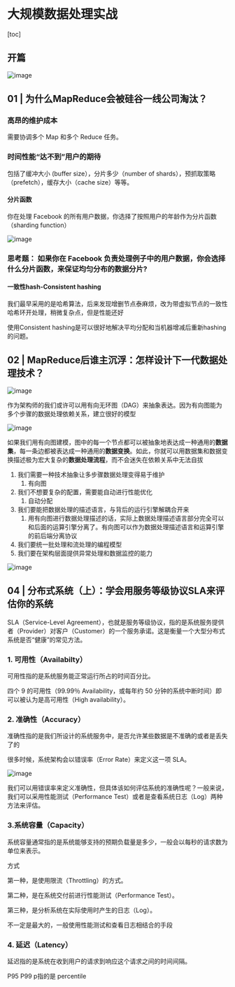 # 大规模数据处理实战

[toc]

## 开篇

![image](https://static.lovedata.net/21-05-07-a432c18fdfd14deb8155db588df7937d.png-wm)



## 01 | 为什么MapReduce会被硅谷一线公司淘汰？



### 高昂的维护成本

需要协调多个 Map 和多个 Reduce 任务。

### 时间性能“达不到”用户的期待

包括了缓冲大小 (buffer size），分片多少（number of shards），预抓取策略（prefetch），缓存大小（cache size）等等。

#### 分片函数

你在处理 Facebook 的所有用户数据，你选择了按照用户的年龄作为分片函数（sharding function）

![image](https://static.lovedata.net/21-05-07-b0ae9c68ee8528db01049fc1d4c10192.png-wm)



### 思考题： 如果你在 Facebook 负责处理例子中的用户数据，你会选择什么分片函数，来保证均匀分布的数据分片?

#### 一致性hash-Consistent hashing

我们最早采用的是哈希算法，后来发现增删节点泰麻烦，改为带虚拟节点的一致性哈希环开处理，稍微复杂点，但是性能还好

使用Consistent hashing是可以很好地解决平均分配和当机器增减后重新hashing的问题。





## 02 | MapReduce后谁主沉浮：怎样设计下一代数据处理技术？

![image](https://static.lovedata.net/21-05-07-c8cc79a2eb392c37626751eddb876e9c.png-wm)

作为架构师的我们或许可以用有向无环图（DAG）来抽象表达。因为有向图能为多个步骤的数据处理依赖关系，建立很好的模型

![image](https://static.lovedata.net/21-05-07-0e9bb9badc6e0ab562af13fb24bc9bd5.png-wm)



如果我们用有向图建模，图中的每一个节点都可以被抽象地表达成一种通用的**数据集**，每一条边都被表达成一种通用的**数据变换**。如此，你就可以用数据集和数据变换描述极为宏大复杂的**数据处理流程**，而不会迷失在依赖关系中无法自拔



1. 我们需要一种技术抽象让多步骤数据处理变得易于维护
   1. 有向图
2. 我们不想要复杂的配置，需要能自动进行性能优化
   1. 自动分配
3. 我们要能把数据处理的描述语言，与背后的运行引擎解耦合开来
   1. 用有向图进行数据处理描述的话，实际上数据处理描述语言部分完全可以和后面的运算引擎分离了。有向图可以作为数据处理描述语言和运算引擎的前后端分离协议
4. 我们要统一批处理和流处理的编程模型
5. 我们要在架构层面提供异常处理和数据监控的能力



![image](https://static.lovedata.net/21-05-07-a8b23cf9e819bb6b9f006740ccc090eb.png-wm)









## 04 | 分布式系统（上）：学会用服务等级协议SLA来评估你的系统

SLA（Service-Level Agreement），也就是服务等级协议，指的是系统服务提供者（Provider）对客户（Customer）的一个服务承诺。这是衡量一个大型分布式系统是否“健康”的常见方法。



### 1. 可用性（Availabilty）

可用性指的是系统服务能正常运行所占的时间百分比。

四个 9 的可用性（99.99％ Availability，或每年约 50 分钟的系统中断时间）即可以被认为是高可用性（High availability）。

### 2. 准确性（Accuracy）

准确性指的是我们所设计的系统服务中，是否允许某些数据是不准确的或者是丢失了的

很多时候，系统架构会以错误率（Error Rate）来定义这一项 SLA。

![image](https://static.lovedata.net/21-05-07-516fdcb83059c22a3175b23858d836e9.png-wm)



我们可以用错误率来定义准确性，但具体该如何评估系统的准确性呢？一般来说，我们可以采用性能测试（Performance Test）或者是查看系统日志（Log）两种方法来评估。

### 3.系统容量（Capacity）

系统容量通常指的是系统能够支持的预期负载量是多少，一般会以每秒的请求数为单位来表示。

方式

第一种，是使用限流（Throttling）的方式。

第二种，是在系统交付前进行性能测试（Performance Test）。

第三种，是分析系统在实际使用时产生的日志（Log）。

 不一定是最大的，一般使用性能测试和查看日志相结合的手段



### 4. 延迟（Latency）

延迟指的是系统在收到用户的请求到响应这个请求之间的时间间隔。

P95 P99 p指的是 percentile































